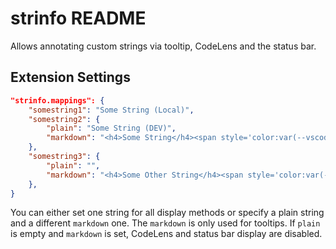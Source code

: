 # strinfo README

Allows annotating custom strings via tooltip, CodeLens and the status bar.

## Extension Settings

```json
"strinfo.mappings": {
    "somestring1": "Some String (Local)",
    "somestring2": {
        "plain": "Some String (DEV)",
        "markdown": "<h4>Some String</h4><span style='color:var(--vscode-charts-green);'>DEV</span>",
    },
    "somestring3": {
        "plain": "",
        "markdown": "<h4>Some Other String</h4><span style='color:var(--vscode-charts-red);'>PROD</span>",
    },
}
```
You can either set one string for all display methods or specify a plain string and a different `markdown` one.
The `markdown` is only used for tooltips. If `plain` is empty and `markdown` is set, CodeLens and status bar display are disabled.